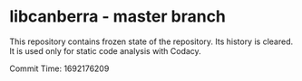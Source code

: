 # libcanberra - master branch

This repository contains frozen state of the repository.
Its history is cleared. It is used only for static code
analysis with Codacy.

Commit Time: 1692176209